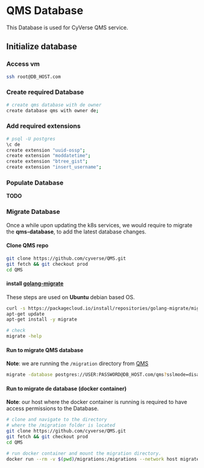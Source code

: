 # QMS Database

This Database is used for CyVerse QMS service.

## Initialize database

### Access vm

```bash
ssh root@DB_HOST.com
```

### Create required Database

```bash
# create qms database with de owner
create database qms with owner de;
```

### Add required extensions

```bash
# psql -U postgres
\c de
create extension "uuid-ossp";
create extension "moddatetime";
create extension "btree_gist";
create extension "insert_username";
```

### Populate Database

**TODO**


### Migrate Database

Once a while upon updating the k8s services, we would require to migrate the **qms-database**, to add the latest database changes.

#### Clone QMS repo

```bash
git clone https://github.com/cyverse/QMS.git
git fetch && git checkout prod
cd QMS
```

#### install [golang-migrate](https://github.com/golang-migrate/migrate)
These steps are used on **Ubuntu** debian based OS.

```bash
curl -s https://packagecloud.io/install/repositories/golang-migrate/migrate/script.deb.sh | sudo bash
apt-get update
apt-get install -y migrate

# check
migrate -help
```

#### Run to migrate QMS database

**Note**: we are running the `/migration` directory from [QMS](https://github.com/cyverse/QMS.git)

```bash
migrate -database postgres://USER:PASSWORD@DB_HOST.com/qms?sslmode=disable -path migrations up
```

#### Run to migrate de database (docker container)

**Note**: our host where the docker container is running is required to have access permissions to the Database.


```bash
# clone and navigate to the directory 
# where the /migration folder is located
git clone https://github.com/cyverse/QMS.git
git fetch && git checkout prod
cd QMS

# run docker container and mount the migration directory.
docker run --rm -v $(pwd)/migrations:/migrations --network host migrate/migrate --database "postgresql://USER:PASSWORD@DB_HOST.com:5432/qms?sslmode=disable" -path /migrations up
```
